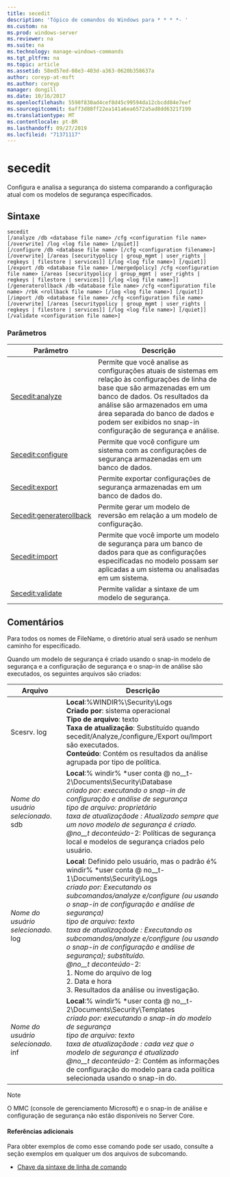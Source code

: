 ```yaml
---
title: secedit
description: 'Tópico de comandos do Windows para * * * *- '
ms.custom: na
ms.prod: windows-server
ms.reviewer: na
ms.suite: na
ms.technology: manage-windows-commands
ms.tgt_pltfrm: na
ms.topic: article
ms.assetid: 58ed57ed-08e3-403d-a363-0620b358637a
author: coreyp-at-msft
ms.author: coreyp
manager: dongill
ms.date: 10/16/2017
ms.openlocfilehash: 5598f830ad4cef8d45c99594da12cbcdd84e7eef
ms.sourcegitcommit: 6aff3d88ff22ea141a6ea6572a5ad8dd6321f199
ms.translationtype: MT
ms.contentlocale: pt-BR
ms.lasthandoff: 09/27/2019
ms.locfileid: "71371117"
---
```

# <a name="secedit"></a>secedit



Configura e analisa a segurança do sistema comparando a configuração atual com os modelos de segurança especificados.

## <a name="syntax"></a>Sintaxe

```
secedit 
[/analyze /db <database file name> /cfg <configuration file name> [/overwrite] /log <log file name> [/quiet]]
[/configure /db <database file name> [/cfg <configuration filename>] [/overwrite] [/areas [securitypolicy | group_mgmt | user_rights | regkeys | filestore | services]] [/log <log file name>] [/quiet]]
[/export /db <database file name> [/mergedpolicy] /cfg <configuration file name> [/areas [securitypolicy | group_mgmt | user_rights | regkeys | filestore | services]] [/log <log file name>]]
[/generaterollback /db <database file name> /cfg <configuration file name> /rbk <rollback file name> [/log <log file name>] [/quiet]]
[/import /db <database file name> /cfg <configuration file name> [/overwrite] [/areas [securitypolicy | group_mgmt | user_rights | regkeys | filestore | services]] [/log <log file name>] [/quiet]]
[/validate <configuration file name>]
```

### <a name="parameters"></a>Parâmetros

|Parâmetro|Descrição|
|---------|-----------|
|[Secedit:analyze](secedit-analyze.md)|Permite que você analise as configurações atuais de sistemas em relação às configurações de linha de base que são armazenadas em um banco de dados.  Os resultados da análise são armazenados em uma área separada do banco de dados e podem ser exibidos no snap-in configuração de segurança e análise.|
|[Secedit:configure](secedit-configure.md)|Permite que você configure um sistema com as configurações de segurança armazenadas em um banco de dados.|
|[Secedit:export](secedit-export.md)|Permite exportar configurações de segurança armazenadas em um banco de dados do.|
|[Secedit:generaterollback](secedit-generaterollback.md)|Permite gerar um modelo de reversão em relação a um modelo de configuração.|
|[Secedit:import](secedit-import.md)|Permite que você importe um modelo de segurança para um banco de dados para que as configurações especificadas no modelo possam ser aplicadas a um sistema ou analisadas em um sistema.|
|[Secedit:validate](secedit-validate.md)|Permite validar a sintaxe de um modelo de segurança.|

## <a name="remarks"></a>Comentários

Para todos os nomes de FileName, o diretório atual será usado se nenhum caminho for especificado.

Quando um modelo de segurança é criado usando o snap-in modelo de segurança e a configuração de segurança e o snap-in de análise são executados, os seguintes arquivos são criados:


|           Arquivo           |                                                                                                                                                                                                                                                               Descrição                                                                                                                                                                                                                                                                |
|--------------------------|------------------------------------------------------------------------------------------------------------------------------------------------------------------------------------------------------------------------------------------------------------------------------------------------------------------------------------------------------------------------------------------------------------------------------------------------------------------------------------------------------------------------------------------|
|        Scesrv. log        |                                                                                                                             **Local**:%WINDIR%\Security\Logs</br>**Criado por**: sistema operacional</br>**Tipo de arquivo**: texto</br>**Taxa de atualização**: Substituído quando secedit/Analyze,/configure,/Export ou/Import são executados.</br>**Conteúdo**: Contém os resultados da análise agrupada por tipo de política.                                                                                                                             |
| *Nome do usuário selecionado*. sdb |                                                                                    **Local**:% windir% \*user conta @ no__t-2\Documents\Security\Database</br></em>*criado por*<em>: executando o snap-in de configuração e análise de segurança</br></em>*tipo de arquivo*<em>: proprietário</br>*taxa de atualização*de </em> <em>: Atualizado sempre que um novo modelo de segurança é criado.</br>@no__t de*conteúdo*</em>-2: Políticas de segurança local e modelos de segurança criados pelo usuário.                                                                                    |
| *Nome do usuário selecionado*. log | **Local**: Definido pelo usuário, mas o padrão é% windir% \*user conta @ no__t-1\Documents\Security\Logs</br></em>*criado por*<em>: Executando os subcomandos/analyze e/configure (ou usando o snap-in de configuração e análise de segurança)</br></em>*tipo de arquivo*<em>: texto</br>*taxa de atualização*de </em> <em>: Executando os subcomandos/analyze e/configure (ou usando o snap-in de configuração e análise de segurança); substituído.</br>@no__t de*conteúdo*</em>-2:</br>1.  Nome do arquivo de log</br>2.  Data e hora</br>3.  Resultados da análise ou investigação. |
| *Nome do usuário selecionado*. inf |                                                                                     **Local**:% windir% \*user conta @ no__t-2\Documents\Security\Templates</br></em>*criado por*<em>: executando o snap-in do modelo de segurança</br></em>*tipo de arquivo*<em>: texto</br>*taxa de atualização*de </em> <em>: cada vez que o modelo de segurança é atualizado</br>@no__t de*conteúdo*</em>-2: Contém as informações de configuração do modelo para cada política selecionada usando o snap-in do.                                                                                     |

> [!NOTE]
> O MMC (console de gerenciamento Microsoft) e o snap-in de análise e configuração de segurança não estão disponíveis no Server Core.

#### <a name="additional-references"></a>Referências adicionais

Para obter exemplos de como esse comando pode ser usado, consulte a seção exemplos em qualquer um dos arquivos de subcomando.
-   [Chave da sintaxe de linha de comando](command-line-syntax-key.md)